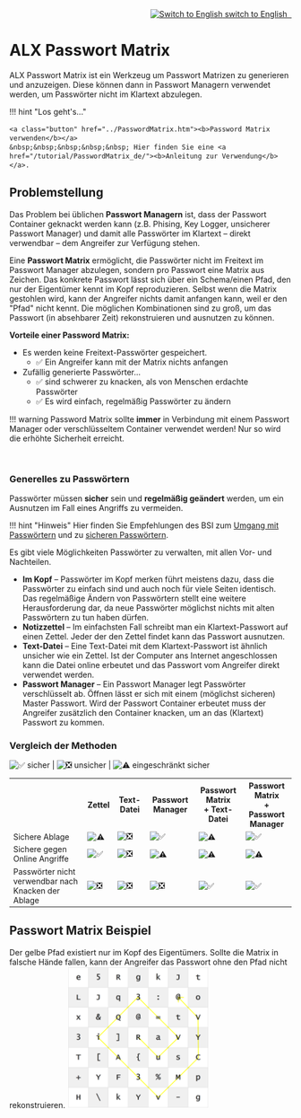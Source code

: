<div style="text-align:right">
    <a href="/"><img class="emojione" src="https://cdn.jsdelivr.net/emojione/assets/svg/1f1ec-1f1e7.svg" title="Switch to English"> switch to English &nbsp; </a>
</div>

# ALX Passwort Matrix

ALX Passwort Matrix ist ein Werkzeug um Passwort Matrizen zu generieren und anzuzeigen. Diese können dann in Passwort Managern verwendet werden, um Passwörter nicht im Klartext abzulegen.

!!! hint "Los geht's..."

    <a class="button" href="../PasswordMatrix.htm"><b>Password Matrix verwenden</b></a>
    &nbsp;&nbsp;&nbsp;&nbsp;&nbsp; Hier finden Sie eine <a href="/tutorial/PasswordMatrix_de/"><b>Anleitung zur Verwendung</b></a>.

## Problemstellung

Das Problem bei üblichen **Passwort Managern** ist, dass der Passwort Container geknackt werden kann (z.B. Phising, Key Logger, unsicherer Passwort Manager) und damit alle Passwörter im Klartext &ndash; direkt verwendbar &ndash; dem Angreifer zur Verfügung stehen.

Eine **Passwort Matrix** ermöglicht, die Passwörter nicht im Freitext im Passwort Manager abzulegen, sondern pro Passwort eine Matrix aus Zeichen. Das konkrete Passwort lässt sich über ein Schema/einen Pfad, den nur der Eigentümer kennt im Kopf reproduzieren. Selbst wenn die Matrix gestohlen wird, kann der Angreifer nichts damit anfangen kann, weil er den "Pfad" nicht kennt. Die möglichen Kombinationen sind zu groß, um das Passwort (in absehbarer Zeit) rekonstruieren und ausnutzen zu können.

**Vorteile einer Password Matrix:**

- Es werden keine Freitext-Passwörter gespeichert.
    - :white_check_mark: Ein Angreifer kann mit der Matrix nichts anfangen
- Zufällig generierte Passwörter...
    - :white_check_mark: sind schwerer zu knacken, als von Menschen erdachte Passwörter
    - :white_check_mark: Es wird einfach, regelmäßig Passwörter zu ändern

!!! warning
    Password Matrix sollte **immer** in Verbindung mit einem Passwort Manager oder verschlüsseltem Container verwendet werden! Nur so wird die erhöhte Sicherheit erreicht.

<br>

### Generelles zu Passwörtern

Passwörter müssen **sicher** sein und **regelmäßig geändert** werden, um ein Ausnutzen im Fall eines Angriffs zu vermeiden.

!!! hint "Hinweis"
    Hier finden Sie Empfehlungen des BSI zum [Umgang mit Passwörtern](https://www.bsi-fuer-buerger.de/BSIFB/DE/Empfehlungen/Passwoerter/Umgang/umgang_node.html) und zu [sicheren Passwörtern](https://www.bsi-fuer-buerger.de/BSIFB/DE/Empfehlungen/Passwoerter/passwoerter_node.html).

Es gibt viele Möglichkeiten Passwörter zu verwalten, mit allen Vor- und Nachteilen.

- **Im Kopf** &ndash; Passwörter im Kopf merken führt meistens dazu, dass die Passwörter zu einfach sind und auch noch für viele Seiten identisch. Das regelmäßige Ändern von Passwörtern stellt eine weitere Herausforderung dar, da neue Passwörter möglichst nichts mit alten Passwörtern zu tun haben dürfen.
- **Notizzettel** &ndash; Im einfachsten Fall schreibt man ein Klartext-Passwort auf einen Zettel. Jeder der den Zettel findet kann das Passwort ausnutzen.
- **Text-Datei** &ndash; Eine Text-Datei mit dem Klartext-Passwort ist ähnlich unsicher wie ein Zettel. Ist der Computer ans Internet angeschlossen kann die Datei online erbeutet und das Passwort vom Angreifer direkt verwendet werden.
- **Passwort Manager** &ndash; Ein Passwort Manager legt Passwörter verschlüsselt ab. Öffnen lässt er sich mit einem (möglichst sicheren) Master Passwort. Wird der Passwort Container erbeutet muss der Angreifer zusätzlich den Container knacken, um an das (Klartext) Passwort zu kommen.


### Vergleich der Methoden

<img title="" alt="✅" class="emojione" src="https://cdn.jsdelivr.net/emojione/assets/svg/2705.svg"> sicher | <img title="" alt="❎" class="emojione" src="https://cdn.jsdelivr.net/emojione/assets/svg/274e.svg"> unsicher | 
<img title="" alt="⚠️" class="emojione" src="https://cdn.jsdelivr.net/emojione/assets/svg/26a0.svg"> eingeschränkt sicher

<table>
    <tr>
        <th></th>
        <th>Zettel</th>
        <th>Text-Datei </th>
        <th>Passwort Manager</th>
        <th>Passwort Matrix<br>+ Text-Datei </th>
        <th>Passwort Matrix<br>+ Passwort Manager</th>
    </tr>
    <tr>
        <td title="Ist die Art der Ablage sicher?">Sichere Ablage</td>
        <td><img title="Ein Zettel ist nicht unbedingt unsicher, z.B. wenn er in einem Safe gelagert wird" alt="⚠️" class="emojione" src="https://cdn.jsdelivr.net/emojione/assets/svg/26a0.svg"></td>
        <td><img title="Eine Text-Datei kann direkt gelesen werden" alt="❎" class="emojione" src="https://cdn.jsdelivr.net/emojione/assets/svg/274e.svg"></td>
        <td><img title="Ein Passwort Manager legt die Passwörter verschlüsselt ab" alt="✅" class="emojione" src="https://cdn.jsdelivr.net/emojione/assets/svg/2705.svg"></td>
        <td><img title="Eine Text-Datei kann direkt gelesen werden. Mit der Passwort Matrix kann das Passwort allerdings nicht direkt verwendet werden."alt="⚠️" class="emojione" src="https://cdn.jsdelivr.net/emojione/assets/svg/26a0.svg"></td>
        <td><img title="Ein Passwort Manager legt die Passwörter verschlüsselt ab" alt="✅" class="emojione" src="https://cdn.jsdelivr.net/emojione/assets/svg/2705.svg"></td>
    </tr>
    <tr>
        <td title="">Sichere gegen Online Angriffe</td>
        <td><img title="Da die Daten nicht auf dem Computer liegen ist ein Online Angriff unmöglich" alt="✅" class="emojione" src="https://cdn.jsdelivr.net/emojione/assets/svg/2705.svg"></td>
        <td><img title="Ist der Computer mit dem Internet verbunden können die Passwörter bei einem Angriff direkt aus der Datei gelesen werden." alt="❎" class="emojione" src="https://cdn.jsdelivr.net/emojione/assets/svg/274e.svg"></td>
        <td><img title="Der Passwort Container kann zwar zugegriffen werden, die Daten sind allerdings verschlüsselt. Die Verschlüsselung muss separat geknackt werden." alt="⚠️" class="emojione" src="https://cdn.jsdelivr.net/emojione/assets/svg/26a0.svg"></td>
        <td><img title="Ist der Computer mit dem Internet verbunden können die Passwörter bei einem Angriff direkt aus der Datei gelesen werden. Mit der Passwort Matrix kann das Passwort allerdings nicht direkt verwendet werden." alt="⚠️" class="emojione" src="https://cdn.jsdelivr.net/emojione/assets/svg/26a0.svg"></td>
        <td><img title="Der Passwort Container kann zwar zugegriffen werden, die Daten sind allerdings verschlüsselt. Die Verschlüsselung muss separat geknackt werden. Mit der Passwort Matrix kann das Passwort allerdings nicht direkt verwendet werden." alt="⚠️" class="emojione" src="https://cdn.jsdelivr.net/emojione/assets/svg/26a0.svg"></td>
    </tr>
    <tr>
        <td title="">Passwörter nicht verwendbar nach Knacken der Ablage</td>
        <td><img title="Klartext Passwörter können direkt verwendet werden" alt="❎" class="emojione" src="https://cdn.jsdelivr.net/emojione/assets/svg/274e.svg"></td>
        <td><img title="Klartext Passwörter können direkt verwendet werden" alt="❎" class="emojione" src="https://cdn.jsdelivr.net/emojione/assets/svg/274e.svg"></td>
        <td><img title="Klartext Passwörter können direkt verwendet werden" alt="❎" class="emojione" src="https://cdn.jsdelivr.net/emojione/assets/svg/274e.svg"></td>
        <td><img title="Mit der Passwort Matrix kann das Passwort nicht direkt verwendet werden" alt="✅" class="emojione" src="https://cdn.jsdelivr.net/emojione/assets/svg/2705.svg"></td>
        <td><img title="Mit der Passwort Matrix kann das Passwort nicht direkt verwendet werden" alt="✅" class="emojione" src="https://cdn.jsdelivr.net/emojione/assets/svg/2705.svg"></td>
    </tr>
</table>

## Passwort Matrix Beispiel
Der gelbe Pfad existiert nur im Kopf des Eigentümers. Sollte die Matrix in falsche Hände fallen, kann der Angreifer das Passwort ohne den Pfad nicht rekonstruieren.
<img src="/tutorial/images/passwordMatrix_anim.gif" width="50%">